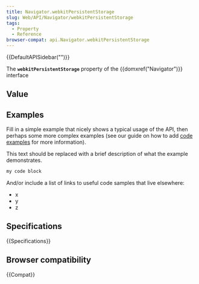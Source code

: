 ```yaml
---
title: Navigator.webkitPersistentStorage
slug: Web/API/Navigator/webkitPersistentStorage
tags:
  - Property
  - Reference
browser-compat: api.Navigator.webkitPersistentStorage
---
```

{{DefaultAPISidebar("")}}

The **`webkitPersistentStorage`** property of the {{domxref("Navigator")}} interface 

## Value



## Examples

Fill in a simple example that nicely shows a typical usage of the API, then perhaps some more complex examples (see our guide on how to add [code examples](/en-US/docs/MDN/Contribute/Structures/Code_examples) for more information).

This text should be replaced with a brief description of what the example demonstrates.

```js
my code block
```

And/or include a list of links to useful code samples that live elsewhere:

*   x
*   y
*   z

## Specifications

{{Specifications}}

## Browser compatibility

{{Compat}}


